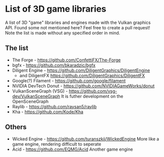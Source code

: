 # List of 3D game libraries
A list of 3D "game" libraries and engines made with the Vulkan graphics API. Found some not mentioned here? Feel free to create a pull request!
Note the list is made without any specified order in mind.

## The list
* The Forge - https://github.com/ConfettiFX/The-Forge
* bgfx - https://github.com/bkaradzic/bgfx
* Diligent Engine - https://github.com/DiligentGraphics/DiligentEngine
  * and DiligentFX https://github.com/DiligentGraphics/DiligentFX
* Google(?) Filament - https://github.com/google/filament
* NVIDIA DevTech Donut - https://github.com/NVIDIAGameWorks/donut
* VulkanSceneGraph (VSG) - https://github.com/vsg-dev/VulkanSceneGraph
It is futher development on the OpenSceneGraph
* Raylib - https://github.com/raysan5/raylib
* Kha - https://github.com/Kode/Kha

## Others
* Wicked Engine - https://github.com/turanszkij/WickedEngine More like a game engine, rendering difficult to seperate
* Acid - https://github.com/EQMG/Acid Another game engine
